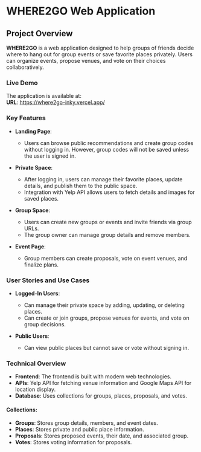 # WHERE2GO Web Application

## Project Overview

**WHERE2GO** is a web application designed to help groups of friends decide where to hang out for group events or save favorite places privately. Users can organize events, propose venues, and vote on their choices collaboratively.

### Live Demo

The application is available at:  
**URL**: https://where2go-inky.vercel.app/

### Key Features

- **Landing Page**: 
  - Users can browse public recommendations and create group codes without logging in. However, group codes will not be saved unless the user is signed in.
  
- **Private Space**: 
  - After logging in, users can manage their favorite places, update details, and publish them to the public space.
  - Integration with Yelp API allows users to fetch details and images for saved places.
  
- **Group Space**: 
  - Users can create new groups or events and invite friends via group URLs.
  - The group owner can manage group details and remove members.
  
- **Event Page**: 
  - Group members can create proposals, vote on event venues, and finalize plans.

### User Stories and Use Cases

- **Logged-In Users**:
  - Can manage their private space by adding, updating, or deleting places.
  - Can create or join groups, propose venues for events, and vote on group decisions.
  
- **Public Users**:
  - Can view public places but cannot save or vote without signing in.

### Technical Overview

- **Frontend**: The frontend is built with modern web technologies.
- **APIs**: Yelp API for fetching venue information and Google Maps API for location display.
- **Database**: Uses collections for groups, places, proposals, and votes.

#### Collections:
- **Groups**: Stores group details, members, and event dates.
- **Places**: Stores private and public place information.
- **Proposals**: Stores proposed events, their date, and associated group.
- **Votes**: Stores voting information for proposals.



